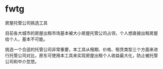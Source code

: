 # fwtg
房屋托管公司挑选工具

目前各大城市的房屋出租市场基本被大小房屋托管公司占领，个人想直接出租房屋给个人，基本不可能。

挑选一个合适的托管公司非常重要，本工具从租期、价格、租赁类型三个方面来进行托管公司对比，房东可使用本工具来实现房屋出租个人收益最大化，防止被托管公司和中介忽悠。
